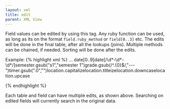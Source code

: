 ```yaml
---
layout: xml
title: edit
parent: XML View
---
```

Field values can be edited by using this tag. Any ruby function can be used, as long as its on the format `field.ruby_method` or `field[0..3]` etc. The edits will be done in the final table, after all the lookups (joins). Multiple methods can be chained, if needed. Sorting will be done after the edits.

Example:
{% highlight xml %}
    <table>
        ...
        <edit>date[0..9]</edit> <!-- extracts 2010-01-01 from 2010-01-01T18:00:00  -->
        <edit>date[/\d*-\d*-\d*/]</edit> <!-- extracts date based on pattern  -->
        <edit>semester.gsub("s1","semester 1")</edit> <!-- semester 1 instead of s1 -->
        <edit>grade.gsub(/^.{0}$/,"---")</edit> <!-- If no grade, draw a line -->
        <edit>timer.gsub(".0","")</edit> <!-- e.g. 5 instead of 5.0  -->
        <edit>location.capitalize</edit> <!-- Trondheim is a city in norway -->
        <edit>location.titleize</edit> <!-- Trondheim Is A City In Norway   -->
        <edit>location.downcase</edit> <!-- trondheim is a city in norway -->
        <edit>location.upcase</edit> <!-- TRONDHEIM IS A CITY IN NORWAY -->
        
{% endhighlight %}

Each table and field can have multiple edits, as shown above.
Searching on edited fields will currently search in the original data.
